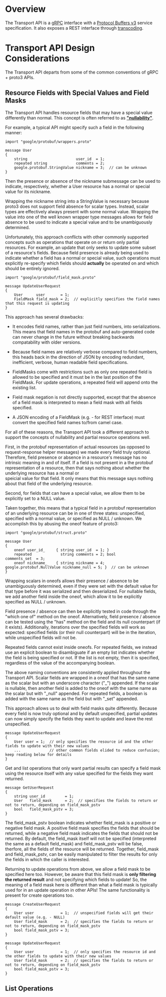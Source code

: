 # Overview

The Transport API is a [gRPC](https://grpc.io/) interface with a [Protocol Buffers v3](https://developers.google.com/protocol-buffers)
service specification. It also exposes a REST interface through [transcoding](https://cloud.google.com/endpoints/docs/grpc/transcoding).

# Transport API Design Considerations

The Transport API departs from some of the common conventions of gRPC + proto3 APIs.

## Resource Fields with Special Values and Field Masks

The Transport API handles resource fields that may have a special value differently than normal. This concept is often referred to as 
[**"nullability"**](https://en.wikipedia.org/wiki/Nullable_type).

For example, a typical API might specify such a field in the following manner:

    import "google/protobuf/wrappers.proto"

    message User
    {
        string                      user_id  = 1;
        repeated string             comments = 2;
        google.protobuf.StringValue nickname = 3;  // can be unknown
    }

Then the presence or absence of the nickname submessage can be used to indicate, respectively, whether a User resource has a normal or
special value for its nickname.

Wrapping the nickname string into a StringValue is necessary because proto3 does not support field absence for scalar types. Instead,
scalar types are effectively always present with some normal value. Wrapping the value into one of the well known wrapper type messages 
allows for field absence to be used to indicate a special value and to be unambiguously determined.

Unfortunately, this approach conflicts with other commonly supported concepts such as 
operations that operate on or return only partial resources. For example, an update that only seeks to update some subset of a resource's 
fields. Because field presence is already being used to indicate whether a field has a normal or special value, such operations must 
explicitly re-specify which fields should **actually** be operated on and which should be entirely ignored.

    import "google/protobuf/field_mask.proto"

    message UpdateUserRequest
    {
        User      user       = 1;
        FieldMask field_mask = 2;  // explicitly specifies the field names that this request is updating
    }

This approach has several drawbacks:

* It encodes field names, rather than just field numbers, into serializations. This means that field names in the protobuf 
and auto-generated code can never change in the future without breaking backwards compatability with older versions.

* Because field names are relatively verbose compared to field numbers, this heads back in the direction of JSON by encoding 
redundant, inefficient, verbose, human readable field specifications.

* FieldMasks come with restrictions such as only one repeated field is allowed to be specified and it must be in the last 
position of the FieldMask. For update operations, a repeated field will append onto the existing list.

* Field mask negation is not directly supported, except that the absence of a field mask is interpreted to mean a field 
mask with all fields specified.

* A JSON encoding of a FieldMask (e.g. - for REST interface) must convert the specified field names to/from camel case.

For all of these reasons, the Transport API took a different approach to support the concepts of nullability and partial resource 
operations well.

First, in the protobuf representation of actual resources (as opposed to request-response helper messages) we made every field truly 
optional. Therefore, field presence or absence in a resource's message has no intrinsic meaning in and of itself. If a field is not 
present in a the protobuf representation of a resource, then that says nothing about whether the underlying resource has a normal or  
speicial value for that field.  It only means that this message says nothing about that field of the underlying resource.

Second, for fields that can have a special value, we allow them to be explicitly set to a NULL value.

Taken together, this means that a typical field in a protobuf representation of an underlying resource can be in one of three states: 
unspecified, specified with a normal value, or specified as NULL / unknown. We accomplish this by abusing the oneof feature of proto3:

    import "google/protobuf/struct.proto"

    message User
    {
        oneof user_id_     { string user_id  = 1; }
        repeated             string comments = 2; bool                      comments_set  = 3;
        oneof nickname_    { string nickname = 4; google.protobuf.NullValue nickname_null = 5; }  // can be unknown
    }

Wrapping scalars in oneofs allows their presence / absence to be unambiguously determined, even if they were set with the default value 
for that type before it was serialized and then deserialized. For nullable fields, we add another field inside the oneof, which allow it 
to be explicitly specified as NULL / unknown. 

Field presence / absence can then be explicitly tested in code through the "which one of" method on the oneof. Alternatively, field 
presence / absence can be tested using the "has" method on the field and its null counterpart (if it exists). Additionally, iterations 
over the specified fields will work as expected: specified fields (or their null counterpart) will be in the iteration, while unspecified 
fields will not be.

Repeated fields cannot exist inside oneofs. For repeated fields, we instead use an explicit boolean to disambiguate if an empty list 
indicates whether the field is being specified or not. If the list is not empty, then it is specified, regardless of the value of the 
accompanying boolean.

The above naming conventions are consistently applied throughout the Transport API. Scalar fields are wrapped in a oneof that has the same 
name as the scalar but with an underscore character ("\_") appended. If the scalar is nullable, then another field is added to the oneof
with the same name as the scalar but with "\_null" appended. For repeated fields, a boolean is added with the same name as the field but 
with "\_set" appended.

This approach allows us to deal with field masks quite differently. Because every field is now truly optional and by default 
unspecified, partial updates can now simply specify the fields they want to update and leave the rest unspecified.

    message UpdateUserRequest
    {
        User user = 1;  // only specifies the resource id and the other fields to update with their new values
        ...             // other common fields elided to reduce confusion; keep reading below for details
    }

Get and list operations that only want partial results can specify a field mask using the resource itself with any value specified
for the fields they want returned.

    message GetUserRequest
    {
        string user_id         = 1;
        User   field_mask      = 2;  // specifies the fields to return or not to return, depending on field_mask_pstv
        bool   field_mask_pstv = 3;
    }

The field_mask_pstv boolean indicates whether field_mask is a positive or negative field mask. A positive field mask specifies the fields
that should be returned, while a negative field mask indicates the fields that should not be returned. By default, the field_mask itself 
will not be specified (interpreted the same as a default field_mask) and field_mask_pstv will be false, therfore, all the fields of the
resource will be returned. Together, field_mask and field_mask_pstv, can be easily manipulated to filter the results for only the fields
in which the caller is interested.

Returning to update operations from above, we allow a field mask to be specified here too. However, be aware that this field mask is
**only filtering the returned result** and not specifying which fields to update! So, the meaning of a field mask here is different than 
what a field mask is typically used for in an update operation in other APIs! The same functionality is present for create operations too.

    message CreateUserRequest
    {
        User user            = 1;  // unspecified fields will get their default value (e.g. - NULL)
        User field_mask      = 2;  // specifies the fields to return or not to return, depending on field_mask_pstv
        bool field_mask_pstv = 3;
    }
    
    message UpdateUserRequest
    {
        User user            = 1;  // only specifies the resource id and the other fields to update with their new values
        User field_mask      = 2;  // specifies the fields to return or not to return, depending on field_mask_pstv
        bool field_mask_pstv = 3;
    }

## List Operations



